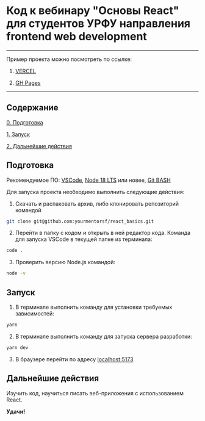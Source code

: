 # Код к вебинару "Основы React" для студентов УРФУ направления frontend web development

---

Пример проекта можно посмотреть по ссылке:

1. [VERCEL](https://react-basics-p9f4bb4kz-yourmentorsfs-projects.vercel.app/)

2. [GH Pages](https://yourmentorsf.github.io/react_basics/)

---


## Содержание

[0. Подготовка](readme.md#Подготовка)

[1. Запуск](readme.md#Запуск)

[2. Дальнейшие действия](readme.md#Дальнейшие-действия)

## Подготовка

Рекомендуемое ПО:
[VSCode](https://code.visualstudio.com/), [Node 18 LTS](https://nodejs.org/en) или новее, [Git BASH](https://gitforwindows.org/)

Для запуска проекта необходимо выполнить следующие действия:

1. Скачать и распаковать архив, либо клонировать репозиторий командой

```bash
git clone git@github.com:yourmentorsf/react_basics.git
```

2. Перейти в папку с кодом и открыть в ней редактор кода. Команда для запуска VSCode в текущей папке из терминала:

```bash
code .
```

3. Проверить версию Node.js командой:

```bash
node -v
```


## Запуск

1. В терминале выполнить команду для установки требуемых зависимостей: 

```bash
yarn  
```

2. В терминале выполнить команду для запуска сервера разработки: 

```bash
yarn dev
```

3. В браузере перейти по адресу [localhost:5173](http://localhost:5173)

## Дальнейшие действия

Изучить код, научиться писать веб-приложения с использованием React.  

**Удачи!**